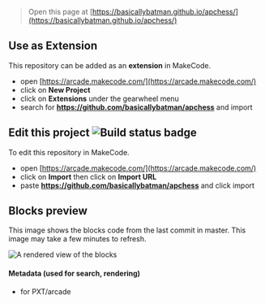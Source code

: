  


> Open this page at [https://basicallybatman.github.io/apchess/](https://basicallybatman.github.io/apchess/)

## Use as Extension

This repository can be added as an **extension** in MakeCode.

* open [https://arcade.makecode.com/](https://arcade.makecode.com/)
* click on **New Project**
* click on **Extensions** under the gearwheel menu
* search for **https://github.com/basicallybatman/apchess** and import

## Edit this project ![Build status badge](https://github.com/basicallybatman/apchess/workflows/MakeCode/badge.svg)

To edit this repository in MakeCode.

* open [https://arcade.makecode.com/](https://arcade.makecode.com/)
* click on **Import** then click on **Import URL**
* paste **https://github.com/basicallybatman/apchess** and click import

## Blocks preview

This image shows the blocks code from the last commit in master.
This image may take a few minutes to refresh.

![A rendered view of the blocks](https://github.com/basicallybatman/apchess/raw/master/.github/makecode/blocks.png)

#### Metadata (used for search, rendering)

* for PXT/arcade
<script src="https://makecode.com/gh-pages-embed.js"></script><script>makeCodeRender("{{ site.makecode.home_url }}", "{{ site.github.owner_name }}/{{ site.github.repository_name }}");</script>
